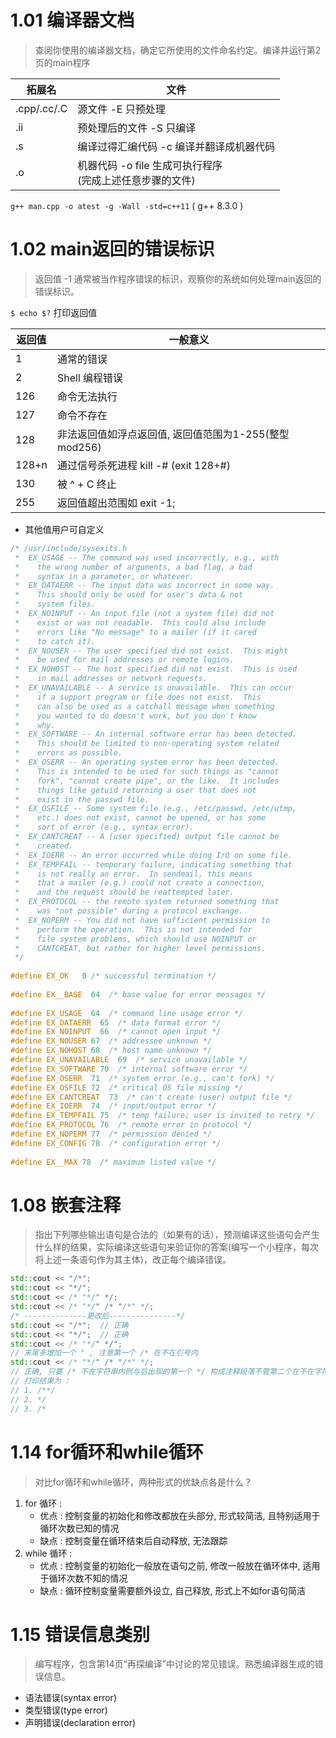 
# 1.01 编译器文档
> 查阅你使用的编译器文档，确定它所使用的文件命名约定。编译并运行第2页的main程序

|拓展名|文件|
|---|---|
|.cpp/.cc/.C|源文件 -E 只预处理|
|.ii|预处理后的文件 -S 只编译|
|.s| 编译过得汇编代码 -c 编译并翻译成机器代码|
|.o| 机器代码 -o file 生成可执行程序<br />(完成上述任意步骤的文件) |

`g++ man.cpp -o atest -g -Wall -std=c++11`  ( g++ 8.3.0 )

# 1.02 main返回的错误标识
> 返回值 -1 通常被当作程序错误的标识，观察你的系统如何处理main返回的错误标识。

`$ echo $?` 打印返回值

| 返回值 | 一般意义                                              |
| ------ | ----------------------------------------------------- |
| 1      | 通常的错误                                            |
| 2      | Shell 编程错误                                        |
| 126    | 命令无法执行                                          |
| 127    | 命令不存在                                            |
| 128    | 非法返回值如浮点返回值, 返回值范围为1-255(整型mod256) |
| 128+n  | 通过信号杀死进程 kill -# (exit 128+#)                 |
| 130    | 被 ^ + C 终止                                         |
| 255    | 返回值超出范围如 exit -1;                             |

- 其他值用户可自定义
```c
/* /usr/include/sysexits.h 
 *  EX_USAGE -- The command was used incorrectly, e.g., with 
 *    the wrong number of arguments, a bad flag, a bad 
 *    syntax in a parameter, or whatever. 
 *  EX_DATAERR -- The input data was incorrect in some way. 
 *    This should only be used for user's data & not 
 *    system files. 
 *  EX_NOINPUT -- An input file (not a system file) did not 
 *    exist or was not readable.  This could also include 
 *    errors like "No message" to a mailer (if it cared 
 *    to catch it). 
 *  EX_NOUSER -- The user specified did not exist.  This might 
 *    be used for mail addresses or remote logins. 
 *  EX_NOHOST -- The host specified did not exist.  This is used 
 *    in mail addresses or network requests. 
 *  EX_UNAVAILABLE -- A service is unavailable.  This can occur 
 *    if a support program or file does not exist.  This 
 *    can also be used as a catchall message when something 
 *    you wanted to do doesn't work, but you don't know 
 *    why. 
 *  EX_SOFTWARE -- An internal software error has been detected. 
 *    This should be limited to non-operating system related 
 *    errors as possible. 
 *  EX_OSERR -- An operating system error has been detected. 
 *    This is intended to be used for such things as "cannot 
 *    fork", "cannot create pipe", or the like.  It includes 
 *    things like getuid returning a user that does not 
 *    exist in the passwd file. 
 *  EX_OSFILE -- Some system file (e.g., /etc/passwd, /etc/utmp, 
 *    etc.) does not exist, cannot be opened, or has some 
 *    sort of error (e.g., syntax error). 
 *  EX_CANTCREAT -- A (user specified) output file cannot be 
 *    created. 
 *  EX_IOERR -- An error occurred while doing I/O on some file. 
 *  EX_TEMPFAIL -- temporary failure, indicating something that 
 *    is not really an error.  In sendmail, this means 
 *    that a mailer (e.g.) could not create a connection, 
 *    and the request should be reattempted later. 
 *  EX_PROTOCOL -- the remote system returned something that 
 *    was "not possible" during a protocol exchange. 
 *  EX_NOPERM -- You did not have sufficient permission to 
 *    perform the operation.  This is not intended for 
 *    file system problems, which should use NOINPUT or 
 *    CANTCREAT, but rather for higher level permissions. 
 */ 
 
#define EX_OK   0 /* successful termination */ 
 
#define EX__BASE  64  /* base value for error messages */ 
 
#define EX_USAGE  64  /* command line usage error */ 
#define EX_DATAERR  65  /* data format error */ 
#define EX_NOINPUT  66  /* cannot open input */ 
#define EX_NOUSER 67  /* addressee unknown */ 
#define EX_NOHOST 68  /* host name unknown */ 
#define EX_UNAVAILABLE  69  /* service unavailable */ 
#define EX_SOFTWARE 70  /* internal software error */ 
#define EX_OSERR  71  /* system error (e.g., can't fork) */ 
#define EX_OSFILE 72  /* critical OS file missing */ 
#define EX_CANTCREAT  73  /* can't create (user) output file */ 
#define EX_IOERR  74  /* input/output error */ 
#define EX_TEMPFAIL 75  /* temp failure; user is invited to retry */ 
#define EX_PROTOCOL 76  /* remote error in protocol */ 
#define EX_NOPERM 77  /* permission denied */ 
#define EX_CONFIG 78  /* configuration error */ 
 
#define EX__MAX 78  /* maximum listed value */ 
```

# 1.08 嵌套注释
> 指出下列哪些输出语句是合法的（如果有的话），预测编译这些语句会产生什么样的结果，实际编译这些语句来验证你的答案(编写一个小程序，每次将上述一条语句作为其主体)，改正每个编译错误。
```c++
std::cout << "/*";
std::cout << "*/";
std::cout << /* "*/" */;
std::cout << /* "*/" /* "/*" */;
/* --------------更改后---------------*/
std::cout << "/*";  // 正确
std::cout << "*/";  // 正确
std::cout << /* "*/" */";  
// 末尾多增加一个 " , 注意第一个 /* 在不在引号内
std::cout << /* "*/" /* "/*" */;  
// 正确, 只要 /* 不在字符串内则与后出现的第一个 */ 构成注释段落不管第二个在不在字符串内
// 打印结果为 : 
// 1. /**/ 
// 2. */ 
// 3. /*
```

# 1.14 for循环和while循环
> 对比for循环和while循环，两种形式的优缺点各是什么？

1. for 循环 :  
	- 优点 : 控制变量的初始化和修改都放在头部分, 形式较简洁, 且特别适用于循环次数已知的情况 
	- 缺点 : 控制变量在循环结束后自动释放, 无法跟踪
2. while 循环 : 
	- 优点 :  控制变量的初始化一般放在语句之前, 修改一般放在循环体中, 适用于循环次数不知的情况 
	- 缺点 : 循环控制变量需要额外设立, 自己释放, 形式上不如for语句简洁

# 1.15 错误信息类别
> 编写程序，包含第14页“再探编译”中讨论的常见错误。熟悉编译器生成的错误信息。

- 语法错误(syntax error)
- 类型错误(type error)
- 声明错误(declaration error)